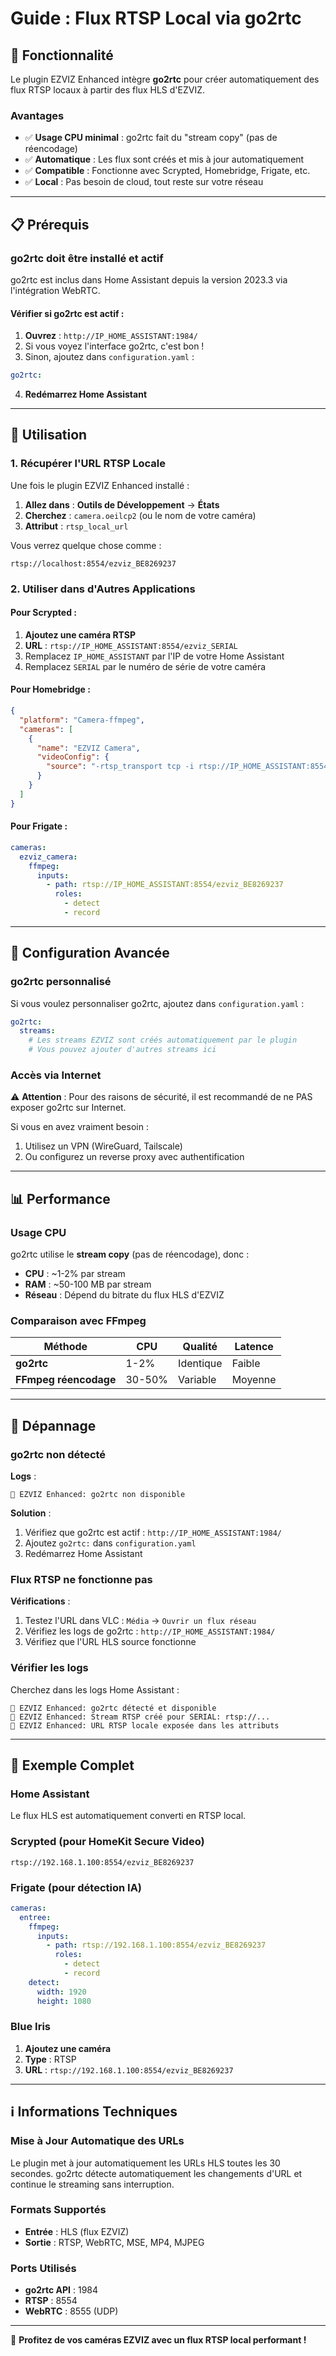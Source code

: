 # Guide : Flux RTSP Local via go2rtc

## 🎯 Fonctionnalité

Le plugin EZVIZ Enhanced intègre **go2rtc** pour créer automatiquement des flux RTSP locaux à partir des flux HLS d'EZVIZ.

### **Avantages**
- ✅ **Usage CPU minimal** : go2rtc fait du "stream copy" (pas de réencodage)
- ✅ **Automatique** : Les flux sont créés et mis à jour automatiquement
- ✅ **Compatible** : Fonctionne avec Scrypted, Homebridge, Frigate, etc.
- ✅ **Local** : Pas besoin de cloud, tout reste sur votre réseau

---

## 📋 Prérequis

### **go2rtc doit être installé et actif**

go2rtc est inclus dans Home Assistant depuis la version 2023.3 via l'intégration WebRTC.

#### **Vérifier si go2rtc est actif** :

1. **Ouvrez** : `http://IP_HOME_ASSISTANT:1984/`
2. Si vous voyez l'interface go2rtc, c'est bon !
3. Sinon, ajoutez dans `configuration.yaml` :

```yaml
go2rtc:
```

4. **Redémarrez Home Assistant**

---

## 🚀 Utilisation

### **1. Récupérer l'URL RTSP Locale**

Une fois le plugin EZVIZ Enhanced installé :

1. **Allez dans** : **Outils de Développement** → **États**
2. **Cherchez** : `camera.oeilcp2` (ou le nom de votre caméra)
3. **Attribut** : `rtsp_local_url`

Vous verrez quelque chose comme :
```
rtsp://localhost:8554/ezviz_BE8269237
```

### **2. Utiliser dans d'Autres Applications**

#### **Pour Scrypted** :
1. **Ajoutez une caméra RTSP**
2. **URL** : `rtsp://IP_HOME_ASSISTANT:8554/ezviz_SERIAL`
3. Remplacez `IP_HOME_ASSISTANT` par l'IP de votre Home Assistant
4. Remplacez `SERIAL` par le numéro de série de votre caméra

#### **Pour Homebridge** :
```json
{
  "platform": "Camera-ffmpeg",
  "cameras": [
    {
      "name": "EZVIZ Camera",
      "videoConfig": {
        "source": "-rtsp_transport tcp -i rtsp://IP_HOME_ASSISTANT:8554/ezviz_BE8269237"
      }
    }
  ]
}
```

#### **Pour Frigate** :
```yaml
cameras:
  ezviz_camera:
    ffmpeg:
      inputs:
        - path: rtsp://IP_HOME_ASSISTANT:8554/ezviz_BE8269237
          roles:
            - detect
            - record
```

---

## 🔧 Configuration Avancée

### **go2rtc personnalisé**

Si vous voulez personnaliser go2rtc, ajoutez dans `configuration.yaml` :

```yaml
go2rtc:
  streams:
    # Les streams EZVIZ sont créés automatiquement par le plugin
    # Vous pouvez ajouter d'autres streams ici
```

### **Accès via Internet**

⚠️ **Attention** : Pour des raisons de sécurité, il est recommandé de ne PAS exposer go2rtc sur Internet.

Si vous en avez vraiment besoin :
1. Utilisez un VPN (WireGuard, Tailscale)
2. Ou configurez un reverse proxy avec authentification

---

## 📊 Performance

### **Usage CPU**

go2rtc utilise le **stream copy** (pas de réencodage), donc :
- **CPU** : ~1-2% par stream
- **RAM** : ~50-100 MB par stream
- **Réseau** : Dépend du bitrate du flux HLS d'EZVIZ

### **Comparaison avec FFmpeg**

| Méthode | CPU | Qualité | Latence |
|---------|-----|---------|---------|
| **go2rtc** | 1-2% | Identique | Faible |
| **FFmpeg réencodage** | 30-50% | Variable | Moyenne |

---

## 🐛 Dépannage

### **go2rtc non détecté**

**Logs** :
```
🔴 EZVIZ Enhanced: go2rtc non disponible
```

**Solution** :
1. Vérifiez que go2rtc est actif : `http://IP_HOME_ASSISTANT:1984/`
2. Ajoutez `go2rtc:` dans `configuration.yaml`
3. Redémarrez Home Assistant

### **Flux RTSP ne fonctionne pas**

**Vérifications** :
1. Testez l'URL dans VLC : `Média` → `Ouvrir un flux réseau`
2. Vérifiez les logs de go2rtc : `http://IP_HOME_ASSISTANT:1984/`
3. Vérifiez que l'URL HLS source fonctionne

### **Vérifier les logs**

Cherchez dans les logs Home Assistant :
```
🔴 EZVIZ Enhanced: go2rtc détecté et disponible
🔴 EZVIZ Enhanced: Stream RTSP créé pour SERIAL: rtsp://...
🔴 EZVIZ Enhanced: URL RTSP locale exposée dans les attributs
```

---

## 🎉 Exemple Complet

### **Home Assistant**
Le flux HLS est automatiquement converti en RTSP local.

### **Scrypted (pour HomeKit Secure Video)**
```
rtsp://192.168.1.100:8554/ezviz_BE8269237
```

### **Frigate (pour détection IA)**
```yaml
cameras:
  entree:
    ffmpeg:
      inputs:
        - path: rtsp://192.168.1.100:8554/ezviz_BE8269237
          roles:
            - detect
            - record
    detect:
      width: 1920
      height: 1080
```

### **Blue Iris**
1. **Ajoutez une caméra**
2. **Type** : RTSP
3. **URL** : `rtsp://192.168.1.100:8554/ezviz_BE8269237`

---

## ℹ️ Informations Techniques

### **Mise à Jour Automatique des URLs**

Le plugin met à jour automatiquement les URLs HLS toutes les 30 secondes. go2rtc détecte automatiquement les changements d'URL et continue le streaming sans interruption.

### **Formats Supportés**

- **Entrée** : HLS (flux EZVIZ)
- **Sortie** : RTSP, WebRTC, MSE, MP4, MJPEG

### **Ports Utilisés**

- **go2rtc API** : 1984
- **RTSP** : 8554
- **WebRTC** : 8555 (UDP)

---

🎉 **Profitez de vos caméras EZVIZ avec un flux RTSP local performant !**

